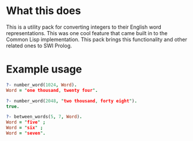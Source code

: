 # What this does

This is a utility pack for converting integers to their English word
representations. This was one cool feature that came built in to the
Common Lisp implementation. This pack brings this functionality and
other related ones to SWI Prolog.

# Example usage

```prolog
?- number_word(1024, Word).
Word = "one thousand, twenty four".

?- number_word(2048, "two thousand, forty eight").
true.

?- between_words(5, 7, Word).
Word = "five" ;
Word = "six" ;
Word = "seven".
```